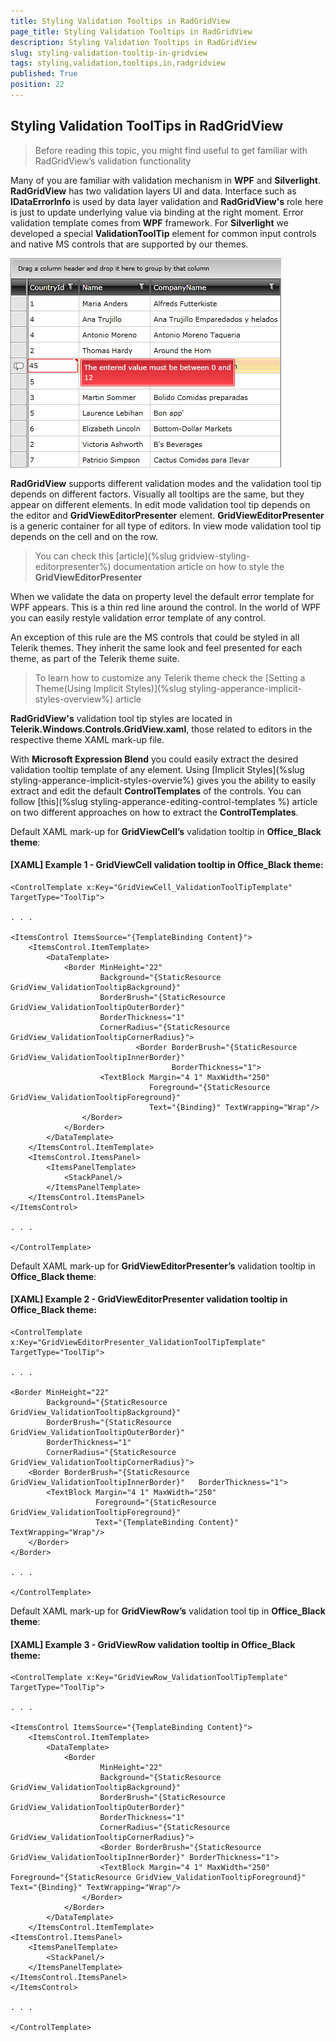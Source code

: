 ```yaml
---
title: Styling Validation Tooltips in RadGridView
page_title: Styling Validation Tooltips in RadGridView
description: Styling Validation Tooltips in RadGridView
slug: styling-validation-tooltip-in-gridview
tags: styling,validation,tooltips,in,radgridview
published: True
position: 22
---
```


## Styling Validation ToolTips in RadGridView ##

> Before reading this topic, you might find useful to get familiar with RadGridView’s validation functionality

Many of you are familiar with validation mechanism in __WPF__ and __Silverlight__. 
__RadGridView__ has two validation layers UI and data. Interface such as __IDataErrorInfo__ is used by data layer validation and __RadGridView's__ role here is just to update underlying value via binding at the right moment. Error validation template comes from __WPF__ framework. For __Silverlight__ we developed a special __ValidationToolTip__ element for common input controls and native MS controls that are supported by our themes. 


![](images/Validation-Tooltip.png)

__RadGridView__ supports different validation modes and the validation tool tip depends on different factors. Visually all tooltips are the same, but they appear on different elements. 
In edit mode validation tool tip depends on the editor and __GridViewEditorPresenter__ element.
__GridViewEditorPresenter__ is a generic container for all type of editors. 
In view mode validation tool tip depends on the cell and on the row.

> You can check this [article](%slug gridview-styling-editorpresenter%) documentation article on how to style the __GridViewEditorPresenter__


When we validate the data on property level the default error template for WPF appears. This is a thin red line around the control. In the world of WPF you can easily restyle validation error template of any control.
 
An exception of this rule are the MS controls that could be styled in all Telerik themes. They inherit the same look and feel presented for each theme, as part of the Telerik theme suite.  

> To learn how to customize any Telerik theme check the [Setting a Theme(Using Implicit Styles)](%slug styling-apperance-implicit-styles-overview%) article

__RadGridView's__ validation tool tip styles are located in __Telerik.Windows.Controls.GridView.xaml__, those related to editors in the respective theme XAML mark-up file.

With __Microsoft Expression Blend__ you could easily extract the desired validation tooltip template of any element. Using [Implicit Styles](%slug styling-apperance-implicit-styles-overvie%) gives you the ability to easily extract and edit the default __ControlTemplates__ of the controls. You can follow [this](%slug styling-apperance-editing-control-templates %) article on two different approaches on how to extract the __ControlTemplates__.

Default XAML mark-up for __GridViewCell’s__ validation tooltip in __Office_Black theme__:

#### [XAML] Example 1 - GridViewCell validation tooltip in Office_Black theme: 

	<ControlTemplate x:Key="GridViewCell_ValidationToolTipTemplate" TargetType="ToolTip">

    . . .
    
    <ItemsControl ItemsSource="{TemplateBinding Content}">
        <ItemsControl.ItemTemplate>
            <DataTemplate>
                <Border MinHeight="22"
                        Background="{StaticResource GridView_ValidationTooltipBackground}"
                        BorderBrush="{StaticResource GridView_ValidationTooltipOuterBorder}"
                        BorderThickness="1"
                        CornerRadius="{StaticResource GridView_ValidationTooltipCornerRadius}">
                                <Border BorderBrush="{StaticResource GridView_ValidationTooltipInnerBorder}"
                                        BorderThickness="1">
                        <TextBlock Margin="4 1" MaxWidth="250" 
                                   Foreground="{StaticResource GridView_ValidationTooltipForeground}" 
                                   Text="{Binding}" TextWrapping="Wrap"/>
                    </Border>
                </Border>
            </DataTemplate>
        </ItemsControl.ItemTemplate>
        <ItemsControl.ItemsPanel>
            <ItemsPanelTemplate>
                <StackPanel/>
            </ItemsPanelTemplate>
        </ItemsControl.ItemsPanel>
    </ItemsControl>

    . . .

	</ControlTemplate>

Default XAML mark-up for __GridViewEditorPresenter’s__ validation tooltip in __Office_Black theme__:

#### [XAML] Example 2 - GridViewEditorPresenter validation tooltip in Office_Black theme:

	<ControlTemplate x:Key="GridViewEditorPresenter_ValidationToolTipTemplate" TargetType="ToolTip">
   
    . . .

    <Border MinHeight="22"
            Background="{StaticResource GridView_ValidationTooltipBackground}"
            BorderBrush="{StaticResource GridView_ValidationTooltipOuterBorder}"
            BorderThickness="1"
            CornerRadius="{StaticResource GridView_ValidationTooltipCornerRadius}">
        <Border BorderBrush="{StaticResource GridView_ValidationTooltipInnerBorder}"   BorderThickness="1">
            <TextBlock Margin="4 1" MaxWidth="250" 
                       Foreground="{StaticResource   GridView_ValidationTooltipForeground}" 
                       Text="{TemplateBinding Content}" TextWrapping="Wrap"/>
        </Border>
    </Border>

    . . .

	</ControlTemplate>

Default XAML mark-up for __GridViewRow’s__ validation tool tip in __Office_Black theme__:

#### [XAML] Example 3 - GridViewRow validation tooltip in Office_Black theme:

	<ControlTemplate x:Key="GridViewRow_ValidationToolTipTemplate" TargetType="ToolTip">

	. . .
	
	<ItemsControl ItemsSource="{TemplateBinding Content}">
	    <ItemsControl.ItemTemplate>
	        <DataTemplate>
	            <Border
	                    MinHeight="22"
	                    Background="{StaticResource GridView_ValidationTooltipBackground}"
	                    BorderBrush="{StaticResource GridView_ValidationTooltipOuterBorder}"
	                    BorderThickness="1"
	                    CornerRadius="{StaticResource GridView_ValidationTooltipCornerRadius}">
	                	<Border BorderBrush="{StaticResource GridView_ValidationTooltipInnerBorder}" BorderThickness="1">
	                    <TextBlock Margin="4 1" MaxWidth="250" Foreground="{StaticResource GridView_ValidationTooltipForeground}" Text="{Binding}" TextWrapping="Wrap"/>
	                </Border>
	            </Border>
	        </DataTemplate>
	    </ItemsControl.ItemTemplate>
    <ItemsControl.ItemsPanel>
        <ItemsPanelTemplate>
            <StackPanel/>
        </ItemsPanelTemplate>
    </ItemsControl.ItemsPanel>
	</ItemsControl>

	. . .

	</ControlTemplate>






